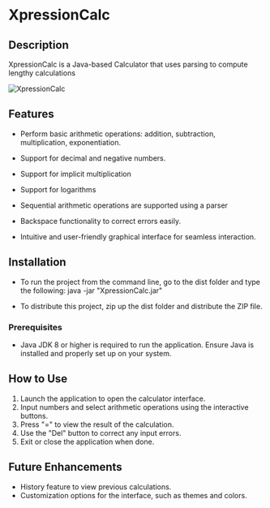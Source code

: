 ﻿# XpressionCalc

## Description
XpressionCalc is a Java-based Calculator that uses parsing to compute lengthy calculations

![XpressionCalc](https://github.com/XavierRHMN/XpressionCalc/assets/151891130/d3e16e4a-0094-42de-928c-e8781b4c244d)

## Features
- Perform basic arithmetic operations: addition, subtraction, multiplication, exponentiation.
- Support for decimal and negative numbers. 
- Support for implicit multiplication
- Support for logarithms

- Sequential arithmetic operations are supported using a parser
- Backspace functionality to correct errors easily.
- Intuitive and user-friendly graphical interface for seamless interaction.


## Installation
- To run the project from the command line, go to the dist folder and type the following:
java -jar "XpressionCalc.jar"

- To distribute this project, zip up the dist folder and distribute the ZIP file.

### Prerequisites
- Java JDK 8 or higher is required to run the application. Ensure Java is installed and properly set up on your system.

## How to Use
1. Launch the application to open the calculator interface.
2. Input numbers and select arithmetic operations using the interactive buttons.
3. Press "=" to view the result of the calculation.
4. Use the "Del" button to correct any input errors.
5. Exit or close the application when done.

## Future Enhancements
- History feature to view previous calculations.
- Customization options for the interface, such as themes and colors.
